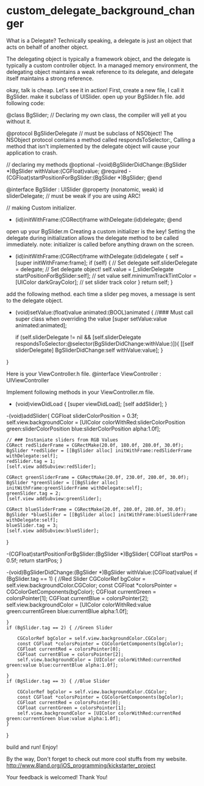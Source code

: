 custom_delegate_background_changer
==================================

What is a Delegate?
Technically speaking, a delegate is just an object that acts on behalf of another object. 

The delegating object is typically a framework object, and the delegate is typically a custom controller object. In a managed memory environment, the delegating object maintains a weak reference to its delegate, and delegate itself maintains a strong reference.

okay, talk is cheap. Let's see it in action!
First, create a new file, I call it BgSlider. make it subclass of UISlider.
open up your BgSlider.h file.
add following code:

@class BgSlider; 
// Declaring my own class, the compiler will yell at you without it. 

@protocol BgSliderDelegate <NSObject> // must be subclass of NSObject! The NSObject protocol contains a method called respondsToSelector:, Calling a method that isn't implemented by the delegate object will cause your application to crash.

// declaring my methods
@optional
-(void)BgSliderDidChange:(BgSlider *)BgSlider withValue:(CGFloat)value;
@required
-(CGFloat)startPositionForBgSlider:(BgSlider *)BgSlider;
@end

@interface BgSlider : UISlider
@property (nonatomic, weak) id <BgSliderDelegate> sliderDelegate; // must be weak if you are using ARC!

// making Custom initializer. 
- (id)initWithFrame:(CGRect)frame withDelegate:(id<BgSliderDelegate>)delegate;
@end

open up your BgSlider.m 
Creating a custom initializer is the key! Setting the delegate during initialization allows the delegate method to be called immediately.
note: initializer is called before anything drawn on the screen.

- (id)initWithFrame:(CGRect)frame withDelegate:(id<BgSliderDelegate>)delegate
{
    self = [super initWithFrame:frame];
    if (self) {
        // Set delegate
        self.sliderDelegate = delegate; // Set delegate object!
        self.value = [_sliderDelegate startPositionForBgSlider:self]; // set value
        self.minimumTrackTintColor = [UIColor darkGrayColor]; // set  slider track color
    }
    return self;
}

add the following method.
each time a slider peg moves, a message is sent to the delegate object.

- (void)setValue:(float)value animated:(BOOL)animated
{
    //### Must call super class when overriding the value
    [super setValue:value animated:animated];
    
    if (self.sliderDelegate != nil && [self.sliderDelegate respondsToSelector:@selector(BgSliderDidChange:withValue:)]){
		[[self sliderDelegate] BgSliderDidChange:self withValue:value];
	}
    
}

Here is your ViewController.h file.
@interface ViewController : UIViewController <BgSliderDelegate>

Implement following methods in your ViewController.m file.

- (void)viewDidLoad
{
    [super viewDidLoad];
	[self addSlider];
}

-(void)addSlider{
    CGFloat sliderColorPosition = 0.3f;
    self.view.backgroundColor = [UIColor colorWithRed:sliderColorPosition green:sliderColorPosition blue:sliderColorPosition alpha:1.0f];
    
    // ### Instaniate sliders from RGB Values
    CGRect redSliderFrame = CGRectMake(20.0f, 180.0f, 280.0f, 30.0f);
    BgSlider *redSlider = [[BgSlider alloc] initWithFrame:redSliderFrame withDelegate:self];
    redSlider.tag = 1;
    [self.view addSubview:redSlider];
    
    CGRect greenSliderFrame = CGRectMake(20.0f, 230.0f, 280.0f, 30.0f);
    BgSlider *greenSlider = [[BgSlider alloc] initWithFrame:greenSliderFrame withDelegate:self];
    greenSlider.tag = 2;
    [self.view addSubview:greenSlider];
    
    CGRect blueSliderFrame = CGRectMake(20.0f, 280.0f, 280.0f, 30.0f);
    BgSlider *blueSlider = [[BgSlider alloc] initWithFrame:blueSliderFrame withDelegate:self];
    blueSlider.tag = 3;
    [self.view addSubview:blueSlider];
}

-(CGFloat)startPositionForBgSlider:(BgSlider *)BgSlider{
    CGFloat startPos = 0.5f;
    return startPos;
}

-(void)BgSliderDidChange:(BgSlider *)BgSlider withValue:(CGFloat)value{
    if (BgSlider.tag == 1) { //Red Slider
        CGColorRef bgColor = self.view.backgroundColor.CGColor;
        const CGFloat *colorsPointer = CGColorGetComponents(bgColor);
        CGFloat currentGreen = colorsPointer[1];
        CGFloat currentBlue = colorsPointer[2];
        self.view.backgroundColor = [UIColor colorWithRed:value green:currentGreen blue:currentBlue alpha:1.0f];

    }
    if (BgSlider.tag == 2) { //Green Slider
        
        CGColorRef bgColor = self.view.backgroundColor.CGColor;
        const CGFloat *colorsPointer = CGColorGetComponents(bgColor);
        CGFloat currentRed = colorsPointer[0];
        CGFloat currentBlue = colorsPointer[2];
        self.view.backgroundColor = [UIColor colorWithRed:currentRed green:value blue:currentBlue alpha:1.0f];
        
    }
    if (BgSlider.tag == 3) { //Blue Slider
        
        CGColorRef bgColor = self.view.backgroundColor.CGColor;
        const CGFloat *colorsPointer = CGColorGetComponents(bgColor);
        CGFloat currentRed = colorsPointer[0];
        CGFloat currentGreen = colorsPointer[1];
        self.view.backgroundColor = [UIColor colorWithRed:currentRed green:currentGreen blue:value alpha:1.0f];
    }

}

build and run!
Enjoy!

By the way, Don't forget to check out more cool stuffs from my website.
http://www.8land.org/iOS_programming/kickstarter_project

Your feedback is welcomed!
Thank You!




